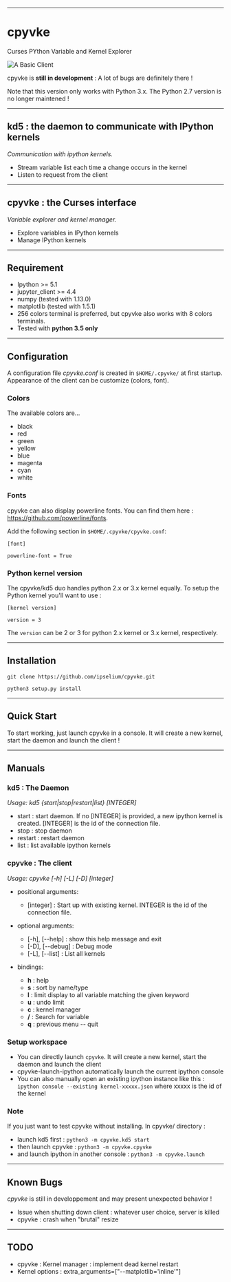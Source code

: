 - - -

# cpyvke
Curses PYthon Variable and Kernel Explorer

![A Basic Client](https://github.com/ipselium/cpyvke/blob/master/docs/array.png)


cpyvke is **still in development** : A lot of bugs are definitely there !

Note that this version only works with Python 3.x.
The Python 2.7 version is no longer maintened !

- - -

## kd5 : the daemon to communicate with IPython kernels

*Communication with ipython kernels.*

* Stream variable list each time a change occurs in the kernel
* Listen to request from the client

- - -

## cpyvke : the Curses interface

*Variable explorer and kernel manager.*

* Explore variables in IPython kernels
* Manage IPython kernels

- - -

## Requirement

* Ipython >= 5.1
* jupyter_client >= 4.4
* numpy (tested with 1.13.0)
* matplotlib (tested with 1.5.1)
* 256 colors terminal is preferred, but cpyvke also works with 8 colors terminals.
* Tested with **python 3.5 only**

- - -

## Configuration

A configuration file *cpyvke.conf* is created in `$HOME/.cpyvke/` at first startup. Appearance of the client can be customize (colors, font).

### Colors

The available colors are...

* black
* red
* green
* yellow
* blue
* magenta
* cyan
* white

### Fonts

cpyvke can also display powerline fonts. You can find them here :
https://github.com/powerline/fonts.

Add the following section in `$HOME/.cpyvke/cpyvke.conf`:

`[font]`

`powerline-font = True`

### Python kernel version

The cpyvke/kd5 duo handles python 2.x or 3.x kernel equally. To setup the Python kernel you'll want to use :

`[kernel version]`

`version = 3`

The `version` can be 2 or 3 for python 2.x kernel or 3.x kernel, respectively.

- - -

## Installation

`git clone https://github.com/ipselium/cpyvke.git`

`python3 setup.py install`

- - -

## Quick Start

To start working, just launch cpyvke in a console. It will create a new kernel, start the daemon and launch the client !

- - -

## Manuals

### kd5 : The Daemon

*Usage: kd5 {start|stop|restart|list} [INTEGER]*

* start : start daemon. If no [INTEGER] is provided, a new ipython kernel is created. [INTEGER] is the id of the connection file.
* stop : stop daemon
* restart : restart daemon
* list : list available ipython kernels

### cpyvke : The client

*Usage: cpyvke [-h] [-L] [-D] [integer]*

* positional arguments:
	* [integer] : Start up with existing kernel. INTEGER is the id of the connection file.

* optional arguments:
	* [-h], [--help] : show this help message and exit
	* [-D], [--debug] : Debug mode
	* [-L], [--list] : List all kernels

* bindings:
	* **h** : help
	* **s** : sort by name/type
	* **l** : limit display to all variable matching the given keyword
	* **u** : undo limit
	* **c** : kernel manager
	* **/** : Search for variable
	* **q** : previous menu -- quit

### Setup workspace

* You can directly launch `cpyvke`. It will create a new kernel, start the daemon and launch the client
* cpyvke-launch-ipython automatically launch the current ipython console
* You can also manually open an existing ipython instance like this :
	`ipython console --existing kernel-xxxxx.json`
where xxxxx is the id of the kernel

### Note

If you just want to test cpyvke without installing. In cpyvke/ directory :

* launch kd5 first : `python3 -m cpyvke.kd5 start`
* then launch cpyvke : `python3 -m cpyvke.cpyvke`
* and launch ipython in another console : `python3 -m cpyvke.launch`

- - -

## Known Bugs

*cpyvke* is still in developpement and may present unexpected behavior !

* Issue when shutting down client : whatever user choice, server is killed
* cpyvke : crash when "brutal" resize

- - -

## TODO

* cpyvke : Kernel manager : implement dead kernel restart
* Kernel options : extra_arguments=["--matplotlib='inline'"]
